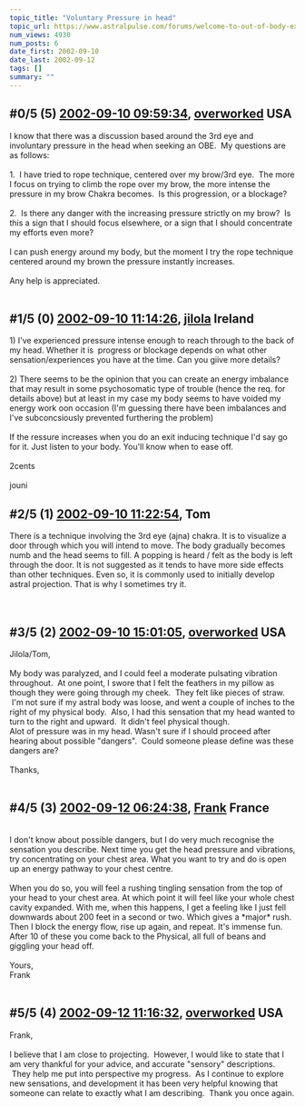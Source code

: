 ```yaml
---
topic_title: "Voluntary Pressure in head"
topic_url: https://www.astralpulse.com/forums/welcome-to-out-of-body-experiences!/voluntary-pressure-in-head
num_views: 4930
num_posts: 6
date_first: 2002-09-10
date_last: 2002-09-12
tags: []
summary: ""
---
```


## \#0/5 (5) [2002-09-10 09:59:34](https://www.astralpulse.com/forums/index.php?msg=117599), [overworked](https://www.astralpulse.com/forums/profile/?u=1103) USA ##
<section>
I know that there was a discussion based around the 3rd eye and involuntary pressure in the head when seeking an OBE.  My questions are as follows:
<br>
<br>
1.  I have tried to rope technique, centered over my brow/3rd eye.  The more I focus on trying to climb the rope over my brow, the more intense the pressure in my brow Chakra becomes.  Is this progression, or a blockage?
<br>
<br>
2.  Is there any danger with the increasing pressure strictly on my brow?  Is this a sign that I should focus elsewhere, or a sign that I should concentrate my efforts even more?
<br>
<br>
I can push energy around my body, but the moment I try the rope technique centered around my brown the pressure instantly increases.
<br>
<br>
Any help is appreciated.
<br>
<br>
</section>

## \#1/5 (0) [2002-09-10 11:14:26](https://www.astralpulse.com/forums/index.php?msg=12174), [jilola](https://www.astralpulse.com/forums/profile/?u=755) Ireland ##
<section>
1) I've experienced pressure intense enough to reach through to the back of my head. Whether it is  progress or blockage depends on what other sensation/experiences you have at the time. Can you giive more details?
<br>
<br>
2) There seems to be the opinion that you can create an energy imbalance that may result in some psychosomatic type of trouble (hence the req. for details above) but at least in my case my body seems to have voided my energy work oon occasion (I'm guessing there have been imbalances and I've subconcsiously prevented furthering the problem)
<br>
<br>
If the ressure increases when you do an exit inducing technique I'd say go for it. Just listen to your body. You'll know when to ease off.
<br>
<br>
2cents
<br>
<br>
jouni
</section>

## \#2/5 (1) [2002-09-10 11:22:54](https://www.astralpulse.com/forums/index.php?msg=12176), Tom  ##
<section>
There is a technique involving the 3rd eye (ajna) chakra. It is to visualize a door through which you will intend to move. The body gradually becomes numb and the head seems to fill. A popping is heard / felt as the body is left through the door. It is not suggested as it tends to have more side effects than other techniques. Even so, it is commonly used to initially develop astral projection. That is why I sometimes try it.
<br>
<br>
<br>
</section>

## \#3/5 (2) [2002-09-10 15:01:05](https://www.astralpulse.com/forums/index.php?msg=12182), [overworked](https://www.astralpulse.com/forums/profile/?u=1103) USA ##
<section>
Jilola/Tom,
<br>
<br>
My body was paralyzed, and I could feel a moderate pulsating vibration throughout.  At one point, I swore that I felt the feathers in my pillow as though they were going through my cheek.  They felt like pieces of straw.  I'm not sure if my astral body was loose, and went a couple of inches to the right of my physical body.  Also, I had this sensation that my head wanted to turn to the right and upward.  It didn't feel physical though.
<br>
Alot of pressure was in my head. Wasn't sure if I should proceed after hearing about possible "dangers".  Could someone please define was these dangers are?
<br>
<br>
Thanks,
<br>
<br>
</section>

## \#4/5 (3) [2002-09-12 06:24:38](https://www.astralpulse.com/forums/index.php?msg=12291), [Frank](https://www.astralpulse.com/forums/profile/?u=359) France ##
<section>
<br>
I don't know about possible dangers, but I do very much recognise the sensation you describe. Next time you get the head pressure and vibrations, try concentrating on your chest area. What you want to try and do is open up an energy pathway to your chest centre.
<br>
<br>
When you do so, you will feel a rushing tingling sensation from the top of your head to your chest area. At which point it will feel like your whole chest cavity expanded. With me, when this happens, I get a feeling like I just fell downwards about 200 feet in a second or two. Which gives a *major* rush. Then I block the energy flow, rise up again, and repeat. It's immense fun. After 10 of these you come back to the Physical, all full of beans and giggling your head off.
<br>
<br>
Yours,
<br>
Frank
<br>
<br>
</section>

## \#5/5 (4) [2002-09-12 11:16:32](https://www.astralpulse.com/forums/index.php?msg=12313), [overworked](https://www.astralpulse.com/forums/profile/?u=1103) USA ##
<section>
Frank,
<br>
<br>
I believe that I am close to projecting.  However, I would like to state that I am very thankful for your advice, and accurate "sensory" descriptions.  They help me put into perspective my progress.  As I continue to explore new sensations, and development it has been very helpful knowing that someone can relate to exactly what I am describing.  Thank you once again.
<br>
<br>
</section>